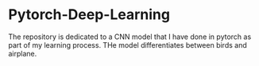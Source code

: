 # Pytorch-Deep-Learning
The repository is dedicated to a CNN model that I have done in pytorch as part of my learning process. THe model differentiates between birds and airplane.
